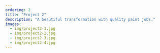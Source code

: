 ```yaml
---
ordering: 2
title: "Project 2"
description: "A beautiful transformation with quality paint jobs."
images:
  - img/project2-1.jpg
  - img/project2-2.jpg
  - img/project2-3.jpg
  - img/project2-4.jpg
---
```

